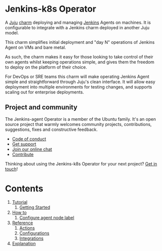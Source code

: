 # Jenkins-k8s Operator

A [Juju](https://juju.is/) [charm](https://juju.is/docs/olm/charmed-operators) deploying and managing [Jenkins](https://www.jenkins.io/) Agents on machines. It is configurable to integrate with a Jenkins charm deployed in another Juju model.

This charm simplifies initial deployment and "day N" operations of Jenkins Agent on VMs and bare metal.

As such, the charm makes it easy for those looking to take control of their own agents whilst keeping operations simple, and gives them the freedom to deploy on the platform of their choice.

For DevOps or SRE teams this charm will make operating Jenkins Agent simple and straightforward through Juju's clean interface. It will allow easy deployment into multiple environments for testing changes, and supports scaling out for enterprise deployments.

## Project and community

The Jenkins-agent Operator is a member of the Ubuntu family. It's an open source project that warmly welcomes community projects, contributions, suggestions, fixes and constructive feedback.

- [Code of conduct](https://ubuntu.com/community/code-of-conduct)
- [Get support](https://discourse.charmhub.io/)
- [Join our online chat](https://app.element.io/#/room/#charmhub-charmdev:ubuntu.com)
- [Contribute](Contribute)

Thinking about using the Jenkins-k8s Operator for your next project? [Get in touch](https://app.element.io/#/room/#charmhub-charmdev:ubuntu.com)!

# Contents

1. [Tutorial](tutorial)
   1. [Getting Started](tutorial/getting-started.md)
1. [How to](how-to)
   1. [Configure agent node label](how-to/configure-agent-node-label.md)
1. [Reference](reference)
   1. [Actions](reference/actions.md)
   1. [Configurations](reference/configurations.md)
   1. [Integrations](reference/integrations.md)
1. [Explanation](explanation)
